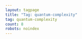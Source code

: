 ```yaml
---
layout: tagpage
title: "Tag: quantum-complexity"
tag: quantum-complexity
count: 8
robots: noindex
---
```

